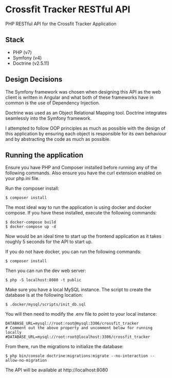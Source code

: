 # Crossfit Tracker RESTful API
PHP RESTful API for the Crossfit Tracker Application

## Stack
- PHP (v7)
- Symfony (v4)
- Doctrine (v2.5.11)

## Design Decisions
The Symfony framework was chosen when designing this API as the web client is written
in Angular and what both of these frameworks have in common is the use of Dependency Injection.

Doctrine was used as an Object Relational Mapping tool. Doctrine integrates seamlessly into
the Symfony framework.

I attempted to follow OOP principles as much as possible with the design of this application by ensuring
each object is responsible for its own behaviour and by abstracting the code as much as possible.


## Running the application

Ensure you have PHP and Composer installed before running any of the following commands.
Also ensure you have the curl extension enabled on your php.ini file.

Run the composer install:

    $ composer install

The most ideal way to run the application is using docker and docker compose.
If you have these installed, execute the following commands:

    $ docker-compose build
    $ docker-compose up -d
    
Now would be an ideal time to start up the frontend application as it takes roughly 5 seconds for the
API to start up.

If you do not have docker, you can run the following commands:

    $ composer install
    
Then you can run the dev web server:

    $ php -S localhost:8080 -t public

Make sure you have a local MySQL instance. The script to create the database is at the following location:

    $ .docker/mysql/scripts/init_db.sql

You will then need to modify the .env file to point to your local instance:

    DATABASE_URL=mysql://root:root@mysql:3306/crossfit_tracker
    # Comment out the above property and uncomment below for running locally
    #DATABASE_URL=mysql://root:root@localhost:3306/crossfit_tracker

From there, run the migrations to initialize the database:

    $ php bin/console doctrine:migrations:migrate --no-interaction --allow-no-migration

The API will be available at http://localhost:8080
